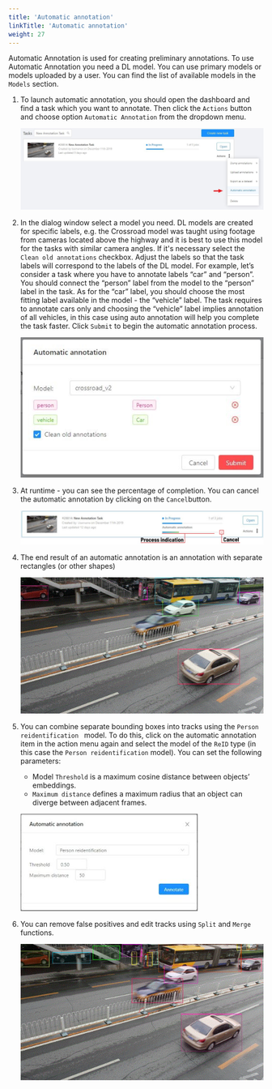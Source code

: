 ```yaml
---
title: 'Automatic annotation'
linkTitle: 'Automatic annotation'
weight: 27
---
```


Automatic Annotation is used for creating preliminary annotations.
To use Automatic Annotation you need a DL model. You can use primary models or models uploaded by a user.
You can find the list of available models in the `Models` section.

1. To launch automatic annotation, you should open the dashboard and find a task which you want to annotate.
   Then click the `Actions` button and choose option `Automatic Annotation` from the dropdown menu.

   ![](/images/image119_detrac.jpg)

1. In the dialog window select a model you need. DL models are created for specific labels, e.g.
   the Crossroad model was taught using footage from cameras located above the highway and it is best to
   use this model for the tasks with similar camera angles.
   If it's necessary select the `Clean old annotations` checkbox.
   Adjust the labels so that the task labels will correspond to the labels of the DL model.
   For example, let’s consider a task where you have to annotate labels “car” and “person”.
   You should connect the “person” label from the model to the “person” label in the task.
   As for the “car” label, you should choose the most fitting label available in the model - the “vehicle” label.
   The task requires to annotate cars only and choosing the “vehicle” label implies annotation of all vehicles,
   in this case using auto annotation will help you complete the task faster.
   Click `Submit` to begin the automatic annotation process.

   ![](/images/image120.jpg)

1. At runtime - you can see the percentage of completion.
   You can cancel the automatic annotation by clicking on the `Cancel`button.

   ![](/images/image121_detrac.jpg)

1. The end result of an automatic annotation is an annotation with separate rectangles (or other shapes)

   ![](/images/gif014_detrac.gif)

1. You can combine separate bounding boxes into tracks using the `Person reidentification ` model.
   To do this, click on the automatic annotation item in the action menu again and select the model
   of the `ReID` type (in this case the `Person reidentification` model).
   You can set the following parameters:

   - Model `Threshold` is a maximum cosine distance between objects’ embeddings.
   - `Maximum distance` defines a maximum radius that an object can diverge between adjacent frames.

   ![](/images/image133.jpg)

1. You can remove false positives and edit tracks using `Split` and `Merge` functions.

   ![](/images/gif015_detrac.gif)
